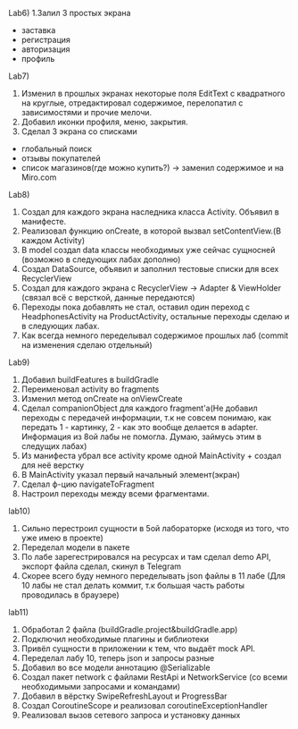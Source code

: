 Lab6) 
1.Залил 3 простых экрана 
- заставка
- регистрация
- авторизация
- профиль

Lab7)
1. Изменил в прошлых экранах некоторые поля EditText с квадратного на круглые,
отредактировал содержимое, перелопатил с зависимостями и прочие мелочи.
2. Добавил иконки профиля, меню, закрытия.
3. Сделал 3 экрана со списками
- глобальный поиск
- отзывы покупателей
- список магазинов(где можно купить?) -> заменил содержимое и на Miro.com

Lab8)
1. Создал для каждого экрана наследника класса Activity. Объявил в манифесте.
2. Реализовал функцию onCreate, в которой вызвал setContentView.(В каждом Activity)
3. В model создал data классы необходимых уже сейчас сущносней (возможно в следующих лабах дополню)
4. Создал DataSource, объявил и заполнил тестовые списки для всех RecyclerView
5. Создал для каждого экрана с RecyclerView -> Adapter & ViewHolder (связал всё с версткой, данные передаются)
6. Переходы пока добавлять не стал, оставил один переход с HeadphonesActivity на ProductActivity,
остальные переходы сделаю и в следующих лабах.
7. Как всегда немного переделывал содержимое прошлых лаб (commit на изменения сделаю отдельный)

Lab9)
1. Добавил buildFeatures в buildGradle
2. Переименовал activity во fragments
3. Изменил метод onCreate на onViewCreate
4. Сделал companionObject для каждого fragment'а(Не добавил переходы с передачей информации,
т.к не совсем понимаю, как передать 1 - картинку, 2 - как это вообще делается в adapter.
Информация из 8ой лабы не помогла. Думаю, займусь этим в следущих лабах)
5. Из манифеста убрал все activity кроме одной MainActivity + создал для неё верстку
6. В MainActivity указал первый начальный элемент(экран)
7. Сделал ф-цию navigateToFragment
8. Настроил переходы между всеми фрагментами.

lab10)
1. Сильно перестроил сущности в 5ой лабораторке (исходя из того, что уже имею в проекте)
2. Переделал модели в пакете
3. По лабе зарегестрировался на ресурсах и там сделал demo API, экспорт файла сделал, скинул в Telegram
4. Скорее всего буду немного переделывать json файлы в 11 лабе
(Для 10 лабы не стал делать коммит, т.к большая часть работы проводилась в браузере)

lab11)
1. Обработал 2 файла (buildGradle.project&buildGradle.app)
2. Подключил необходимые плагины и библиотеки
3. Привёл сущности в приложении к тем, что выдаёт mock API.
4. Переделал лабу 10, теперь json и запросы разные
5. Добавил во все модели аннотацию @Serializable
6. Создал пакет network с файлами RestApi и NetworkService (со всеми необходимыми запросами и командами)
7. Добавил в вёрстку SwipeRefreshLayout и ProgressBar
8. Создал CoroutineScope и реализовал coroutineExceptionHandler
9. Реализовал вызов сетевого запроса и установку данных


